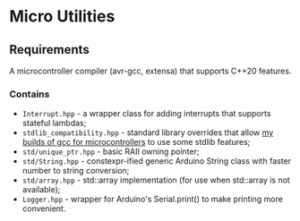 # Micro Utilities

## Requirements

A microcontroller compiler (avr-gcc, extensa) that supports C++20 features.

### Contains

* `Interrupt.hpp` - a wrapper class for adding interrupts that supports stateful lambdas;
* `stdlib_compatibility.hpp` - standard library overrides that allow [my builds of gcc for microcontrollers](https://github.com/linardsbi/compiled-toolchains) to use some stdlib features;
* `std/unique_ptr.hpp` - basic RAII owning pointer;
* `std/String.hpp` - constexpr-ified generic Arduino String class with faster number to string conversion;
* `std/array.hpp` - std::array implementation (for use when std::array is not available);
* `Logger.hpp` - wrapper for Arduino's Serial.print() to make printing more convenient.
